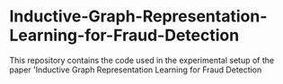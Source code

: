 # Inductive-Graph-Representation-Learning-for-Fraud-Detection
This repository contains the code used in the experimental setup of the paper 'Inductive Graph Representation Learning for Fraud Detection

